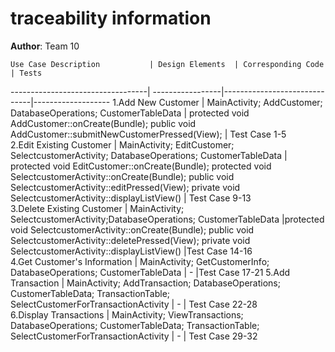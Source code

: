 # traceability information

**Author**: Team 10



	Use Case Description           | Design Elements  | Corresponding Code           | Tests                                
----------------------------------| -----------------|------------------------------|-------------------
1.Add New Customer                |  MainActivity; AddCustomer; DatabaseOperations; CustomerTableData     | protected void AddCustomer::onCreate(Bundle);  public void AddCustomer::submitNewCustomerPressed(View); | Test Case 1-5           
2.Edit Existing Customer          |  MainActivity; EditCustomer; SelectcustomerActivity; DatabaseOperations; CustomerTableData | protected void EditCustomer::onCreate(Bundle); protected void SelectcustomerActivity::onCreate(Bundle); public void SelectcustomerActivity::editPressed(View); private void SelectcustomerActivity::displayListView()  |   Test Case 9-13        
3.Delete Existing Customer       | MainActivity; SelectcustomerActivity;DatabaseOperations; CustomerTableData  |protected void SelectcustomerActivity::onCreate(Bundle); public void  SelectcustomerActivity::deletePressed(View); private void SelectcustomerActivity::displayListView()  |Test Case 14-16              
4.Get Customer's Information     | MainActivity; GetCustomerInfo; DatabaseOperations; CustomerTableData | - |Test Case 17-21 
5.Add Transaction                | MainActivity; AddTransaction; DatabaseOperations; CustomerTableData; TransactionTable; SelectCustomerForTransactionActivity | - | Test Case 22-28            
6.Display Transactions           | MainActivity; ViewTransactions; DatabaseOperations; CustomerTableData; TransactionTable; SelectCustomerForTransactionActivity | - | Test Case 29-32            


